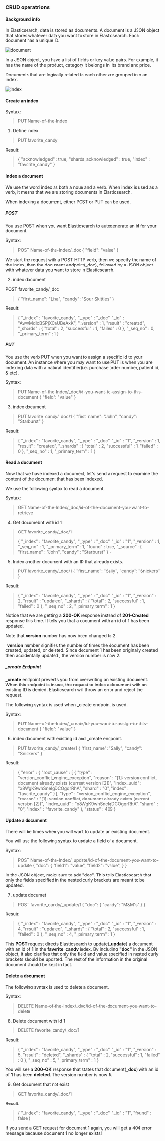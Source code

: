 ### CRUD operatrions

#### Background info

In Elasticsearch, data is stored as documents. A document is a JSON object that stores whatever data you want to store in Elasticsearch. Each document has a unique ID.

![document](images/document.png)

In a JSON object, you have a list of fields or key value pairs. For example, it has the name of the product, category it belongs in, its brand and price.

Documents that are logically related to each other are grouped into an index.

![index](images/index.png)

#### Create an index

Syntax:

> PUT Name-of-the-Index

1. Define index

> PUT favorite_candy

Result: 

> {
>   "acknowledged" : true,
>   "shards_acknowledged" : true,
>   "index" : "favorite_candy"
> }

#### Index a document

We use the word index as both a noun and a verb. When index is used as a verb, it means that we are storing documents in Elasticsearch.

When indexing a document, either POST or PUT can be used.

##### POST

You use POST when you want Elasticsearch to autogenerate an id for your document.

Syntax:

> POST Name-of-the-Index/_doc
> {
>   "field": "value"
> }

We start the request with a POST HTTP verb, then we specify the name of the index, then the document endpoint(_doc), followed by a JSON object with whatever data you want to store in Elasticsearch.

2. index document

POST favorite_candy/_doc
> {
>   "first_name": "Lisa",
>   "candy": "Sour Skittles"
> }

Result:

> {
>   "_index" : "favorite_candy",
>   "_type" : "_doc",
>   "_id" : "AwwMdIcBSPjXCaUBeAxK",
>   "_version" : 1,
>   "result" : "created",
>   "_shards" : {
>     "total" : 2,
>     "successful" : 1,
>     "failed" : 0
>   },
>   "_seq_no" : 0,
>   "_primary_term" : 1
> }

##### PUT

You use the verb PUT when you want to assign a specific id to your document. An instance where you may want to use PUT is when you are indexing data with a natural identifier(i.e. purchase order number, patient id, & etc).

Syntax:

> PUT Name-of-the-Index/_doc/id-you-want-to-assign-to-this-document
> {
>   "field": "value"
> }

3. index document

> PUT favorite_candy/_doc/1
> {
>   "first_name": "John",
>   "candy": "Starburst"
> }

Result: 

> {
>   "_index" : "favorite_candy",
>   "_type" : "_doc",
>   "_id" : "1",
>   "_version" : 1,
>   "result" : "created",
>   "_shards" : {
>     "total" : 2,
>     "successful" : 1,
>     "failed" : 0
>   },
>   "_seq_no" : 1,
>   "_primary_term" : 1
> }

#### Read a document

Now that we have indexed a document, let's send a request to examine the content of the document that has been indexed.

We use the following syntax to read a document.

Syntax:

> GET Name-of-the-Index/_doc/id-of-the-document-you-want-to-retrieve

4. Get documebnt with id 1

> GET favorite_candy/_doc/1
> 
> {
>   "_index" : "favorite_candy",
>   "_type" : "_doc",
>   "_id" : "1",
>   "_version" : 1,
>   "_seq_no" : 1,
>   "_primary_term" : 1,
>   "found" : true,
>   "_source" : {
>     "first_name" : "John",
>     "candy" : "Starburst"
>   }
> }

5. Index another document with an ID that already exists. 

> PUT favorite_candy/_doc/1
> {
>   "first_name": "Sally",
>   "candy": "Snickers"
> }

Result: 

> {
>   "_index" : "favorite_candy",
>   "_type" : "_doc",
>   "_id" : "1",
>   "_version" : 2,
>   "result" : "updated",
>   "_shards" : {
>     "total" : 2,
>     "successful" : 1,
>     "failed" : 0
>   },
>   "_seq_no" : 2,
>   "_primary_term" : 1
> }

Notice that we are getting a **200-OK** response instead of **201-Created** response this time. It tells you that a document with an id of 1 has been updated.

Note that **version** number has now been changed to 2. 

**_version** number signifies the number of times the document has been created, updated, or deleted. Since document 1 has been originally created then accidentally updated	, the version number is now 2.

##### _create Endpoint

**_create** endpoint prevents you from overwriting an existing document. When this endpoint is in use, the request to index a document with an existing ID is denied. Elasticsearch will throw an error and reject the request.

The following syntax is used when _create endpoint is used.

Syntax:

> PUT Name-of-the-Index/_create/id-you-want-to-assign-to-this-document
> {
>   "field": "value"
> }

6. index document with existing id and _create endpoint.

> PUT favorite_candy/_create/1
> {
>   "first_name": "Sally",
>   "candy": "Snickers"
> }

Result:

> {
>   "error" : {
>     "root_cause" : [
>       {
>         "type" : "version_conflict_engine_exception",
>         "reason" : "[1]: version conflict, document already exists (current version [2])",
>         "index_uuid" : "x8WgK9whSneIgDCOgqrRhA",
>         "shard" : "0",
>         "index" : "favorite_candy"
>       }
>     ],
>     "type" : "version_conflict_engine_exception",
>     "reason" : "[1]: version conflict, document already exists (current version [2])",
>     "index_uuid" : "x8WgK9whSneIgDCOgqrRhA",
>     "shard" : "0",
>     "index" : "favorite_candy"
>   },
>   "status" : 409
> }

#### Update a document

There will be times when you will want to update an existing document. 

You will use the following syntax to update a field of a document.

Syntax:

> POST Name-of-the-Index/_update/id-of-the-document-you-want-to-update
> {
>   "doc": {
>     "field1": "value",
>     "field2": "value",
>   }
> }  

In the JSON object, make sure to add "doc". This tells Elasticsearch that only the fields specified in the nested curly brackets are meant to be updated.

7. update documet

> POST favorite_candy/_update/1
> {
>   "doc": {
>     "candy": "M&M's"
>   }
> }

Result:

> {
>   "_index" : "favorite_candy",
>   "_type" : "_doc",
>   "_id" : "1",
>   "_version" : 4,
>   "result" : "updated",
>   "_shards" : {
>     "total" : 2,
>     "successful" : 1,
>     "failed" : 0
>   },
>   "_seq_no" : 4,
>   "_primary_term" : 1
> }

This **POST** request directs Elasticsearch to update(**_update**) a document with an id of **1** in the **favorite_candy** index. By including **"doc"** in the JSON object, it also clarifies that only the field and value specified in nested curly brackets should be updated. The rest of the information in the original document should be kept in tact.

#### Delete a document

The following syntax is used to delete a document.

Syntax:

> DELETE Name-of-the-Index/_doc/id-of-the-document-you-want-to-delete

8. Delete document with id 1

> DELETE favorite_candy/_doc/1

Result:

> {
>   "_index" : "favorite_candy",
>   "_type" : "_doc",
>   "_id" : "1",
>   "_version" : 5,
>   "result" : "deleted",
>   "_shards" : {
>     "total" : 2,
>     "successful" : 1,
>     "failed" : 0
>   },
>   "_seq_no" : 5,
>   "_primary_term" : 1
> }

You will see a **200-OK** response that states that document(**_doc**) with an id of **1** has been **deleted**. The version number is now **5**.

9. Get document that not exist

> GET favorite_candy/_doc/1

Result:

> {
>   "_index" : "favorite_candy",
>   "_type" : "_doc",
>   "_id" : "1",
>   "found" : false
> }

If you send a GET request for document 1 again, you will get a 404 error message because document 1 no longer exists!
